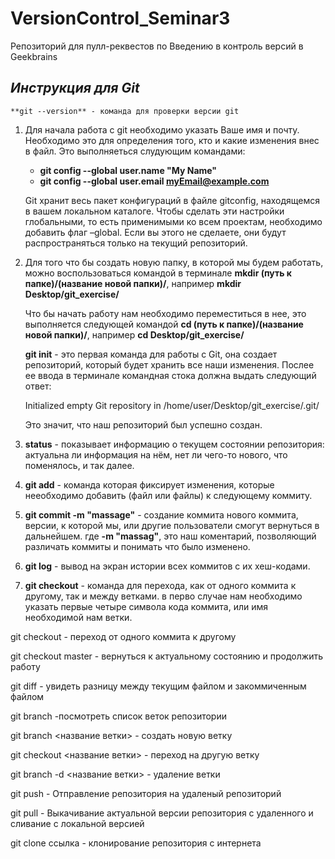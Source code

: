 # VersionControl_Seminar3
Репозиторий для пулл-реквестов по Введению в контроль версий в Geekbrains


## _Инструкция для **Git**_
    **git --version** - команда для проверки версии git

1. Для начала работа с git необходимо указать Ваше имя и почту. Необходимо это для определения того, кто и какие изменения внес в файл. Это выполняеться слудующим командами:
    + **git config --global user.name "My Name"**
    + **git config --global user.email myEmail@example.com**

    Git хранит весь пакет конфигураций в файле gitconfig, находящемся в вашем локальном каталоге. Чтобы сделать эти настройки глобальными, то есть применимыми ко всем проектам, необходимо добавить флаг –global. Если вы этого не сделаете, они будут распространяться только на текущий репозиторий.

2. Для того что бы создать новую папку, в которой мы будем работать, можно воспользоваться командой в терминале **mkdir (путь к папке)/(название новой папки)/**, например **mkdir Desktop/git_exercise/**

    Что бы начать работу нам необходимо переместиться в нее, это выполняется следующей командой **cd (путь к папке)/(название новой папки)/**, например **cd Desktop/git_exercise/**

    **git init** - это первая команда для работы с Git, она создает репозиторий, который будет хранить все наши изменения. Послее ее ввода в терминале командная стока должна выдать следующий ответ:

    Initialized empty Git repository in /home/user/Desktop/git_exercise/.git/

    Это значит, что наш репозиторий был успешно создан.

3. **status** - показывает информацию о текущем состоянии репозитория: актуальна ли информация на нём, нет ли чего-то нового, что поменялось, и так далее.

4. **git add** - команда которая фиксирует изменения, которые нееобходимо добавить (файл или файлы) к следующему коммиту.

5. **git commit -m "massage"** - создание коммита нового коммита, версии, к которой мы, или другие пользователи смогут вернуться в дальнейшем. где **-m "massag"**, это наш коментарий, позволяющий различать коммиты и понимать что было изменено.

6. **git log** - вывод на экран истории всех коммитов с их хеш-кодами.

7. **git checkout** - команда для перехода, как от одного коммита к другому, так и между ветками. в перво случае нам необходимо указать первые четыре символа кода коммита, или имя необходимой нам ветки.


git checkout - переход от одного коммита к другому

git checkout master - вернуться к актуальному состоянию и продолжить работу

git diff - увидеть разницу между текущим файлом и закоммиченным файлом

git branch -посмотреть список веток репозитории

git branch <название ветки> - создать новую ветку

git checkout <название ветки> - переход на другую ветку

git branch -d <название ветки> - удаление ветки

git push - Отправление репозитория на удаленый репозиторий

git pull - Выкачивание актуальной версии репозитория с удаленного и сливание с локальной версией

git clone ссылка - клонирование репозитория с интернета
